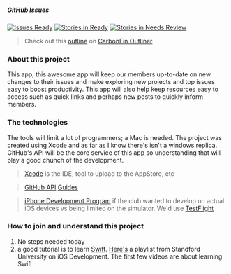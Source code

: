 ##### GitHub Issues
[![Issues Ready]][Waffle.io] [![Stories in Ready][Issues In Progress]][Waffle.io] [![Stories in Needs Review][Issues Needs Review]][Waffle.io]
> Check out this [outline](https://cfoutliner.appspot.com/?view=SDF0US1NG) on [CarbonFin Outliner](http://carbonfin.com/)

### About this project
This app, this awesome app will keep our members up-to-date on new changes to their issues and make exploring new projects and top issues easy to boost productivity. This app will also help keep resources easy to access such as quick links and perhaps new posts to quickly inform members.
### The technologies
The tools will limit a lot of programmers; a Mac is needed. The project was created using Xcode and as far as I know there's isn't a windows replica. GitHub's API will be the core service of this app so understanding that will play a good chunch of the development.

>[Xcode](https://developer.apple.com/xcode/) is the IDE, tool to upload to the AppStore, etc

>[GitHub API](https://developer.github.com/) [Guides](https://developer.github.com/guides/)

>[iPhone Development Program](https://developer.apple.com/programs/) if the club wanted to develop on actual iOS devices vs being limited on the simulator. We'd use [TestFlight](https://developer.apple.com/testflight/)

### How to join and understand this project
1. No steps needed today
2. a good tutorial is to learn [Swift](https://swift.org/). [Here's](https://www.youtube.com/playlist?list=PLsJq-VuSo2k26duIWzNjXztkZ7VrbppkT) a playlist from Standford University on iOS Development. The first few videos are about learning Swift.

[Waffle.io]:http://waffle.io/SRJC-Computer-Science-Club/cs-app-ios
[Issues Ready]:https://badge.waffle.io/SRJC-Computer-Science-Club/cs-app-ios.png?label=ready&title=Ready
[Issues In Progress]:https://badge.waffle.io/SRJC-Computer-Science-Club/cs-app-ios.png?label=in+progress&title=In+Progress
[Issues Needs Review]:https://badge.waffle.io/SRJC-Computer-Science-Club/cs-app-ios.png?label=needs+review&title=Needs+Review
